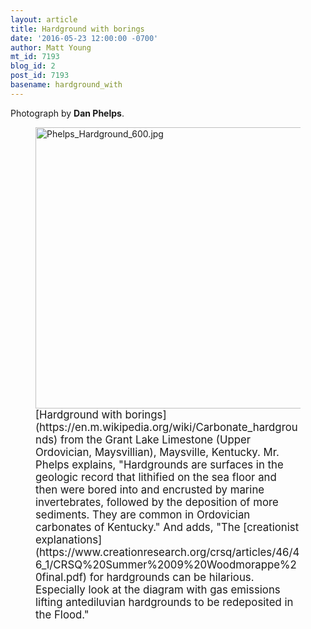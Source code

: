 ```yaml
---
layout: article
title: Hardground with borings
date: '2016-05-23 12:00:00 -0700'
author: Matt Young
mt_id: 7193
blog_id: 2
post_id: 7193
basename: hardground_with
---
```

Photograph by **Dan Phelps**.

<figure>
<img src="http://pandasthumb.org/archives/2016/05/17/Phelps_Hardground_600.jpg" alt="Phelps_Hardground_600.jpg" width="600" height="450" />
<figcaption markdown="span">
<big>[Hardground with borings](https://en.m.wikipedia.org/wiki/Carbonate_hardgrounds) from the Grant Lake Limestone (Upper Ordovician, Maysvillian), Maysville, Kentucky. Mr. Phelps explains, "Hardgrounds are surfaces in the geologic record that lithified on the sea floor and then were bored into and encrusted by marine invertebrates, followed by the deposition of more sediments. They are common in Ordovician carbonates of Kentucky."  And adds, "The [creationist explanations](https://www.creationresearch.org/crsq/articles/46/46_1/CRSQ%20Summer%2009%20Woodmorappe%20final.pdf) for hardgrounds can be hilarious. Especially look at the diagram with gas emissions lifting antediluvian  hardgrounds to be redeposited in the Flood."</big>

</figcaption>
</figure>
